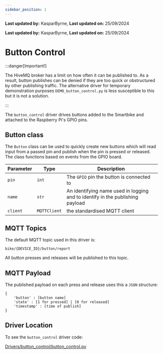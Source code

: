 ```yaml
---
sidebar_position: 1
---
```


**Last updated by:** KasparByrne, **Last updated on:** 25/09/2024


**Last updated by:** KasparByrne, **Last updated on:** 25/09/2024


# Button Control

:::danger[Important!]

The HiveMQ broker has a limit on how often it can be published to. As a result, button publishes can be denied if they are too quick or obstructured by other publishing traffic. The alternative driver for temporary demonstration purposes `DEMO_button_control.py` is less susceptible to this but it is not a solution.

:::

The `button_control` driver drives buttons added to the Smartbike and attached to the Raspberry Pi's GPIO pins.

## Button class

The `Button` class can be used to quickly create new buttons which will read input from a passed pin and publish when the pin is pressed or released. The class functions based on events from the GPIO board.

| Parameter | Type | Description |
| ---- | ---- | ---- |
| `pin` | `int` | The `GPIO` pin the button is connected to |
| `name` | `str` | An identifying name used in logging and to identify in the publishing payload |
| `client` | `MQTTClient` | the standardised MQTT client |

## MQTT Topics

The default MQTT topic used in this driver is:

`bike/{DEVICE_ID}/button/report`

All button presses and releases will be published to this topic.

## MQTT Payload

The published payload on each press and release uses this a `JSON` structure:

```
{
    'button' : [button name]
    'state' : [1 for pressed] | [0 for released]
    'timestamp' : [time of publish]
}
```

## Driver Location

To see the `button_control` driver code:

[Drivers/button_control/button_control.py](https://github.com/Redback-Operations/redback-smartbike-iot/blob/main/Drivers/button_control/button_control.py)